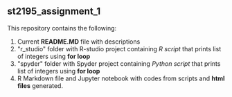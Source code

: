 ## st2195_assignment_1

This repository contains the following:
1. Current **README.MD** file with descriptions
2. "r_studio" folder with R-studio project containing *R script* that prints list of integers using **for loop**
3. "spyder" folder with Spyder project containing *Python script* that prints list of integers using **for loop**
4. R Markdown file and Jupyter notebook with codes from scripts and **html files** generated.
